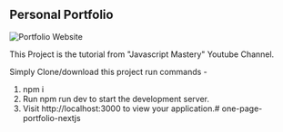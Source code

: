 ## Personal Portfolio

![Portfolio Website](https://i.ibb.co/WgPMpts/image.png)

This Project is the tutorial from "Javascript Mastery" Youtube Channel.

Simply Clone/download this project 
run commands -
1. npm i
2. Run npm run dev to start the development server.
3. Visit http://localhost:3000 to view your application.#   o n e - p a g e - p o r t f o l i o - n e x t j s  
 